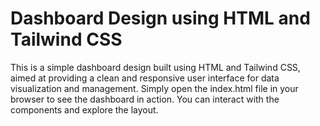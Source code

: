 # Dashboard Design using HTML and Tailwind CSS

This is a simple dashboard design built using HTML and Tailwind CSS, aimed at providing a clean and responsive user interface for data visualization and management.
Simply open the index.html file in your browser to see the dashboard in action. You can interact with the components and explore the layout.
